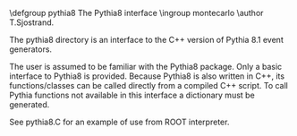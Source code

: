 \defgroup pythia8 The Pythia8 interface
\ingroup montecarlo
\author T.Sjostrand.

The pythia8 directory is an interface to the C++ version of Pythia 8.1 event generators.

The user is assumed to be familiar with the Pythia8 package.
Only a basic interface to Pythia8 is provided. Because Pythia8 is
also written in C++, its functions/classes can be called directly from a
compiled C++ script.
To call Pythia functions not available in this interface a dictionary must
be generated.

See pythia8.C for an example of use from ROOT interpreter.
